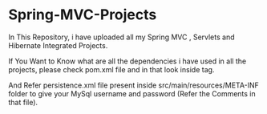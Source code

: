 # Spring-MVC-Projects
In This Repository, i have uploaded all my Spring MVC , Servlets and Hibernate Integrated Projects.

If You Want to Know what are all the dependencies i have used in all the projects, please check pom.xml file and in that look inside 
<dependencies></dependencies> tag.

And Refer persistence.xml file present inside src/main/resources/META-INF folder to give your MySql username and password (Refer the Comments in that file).
